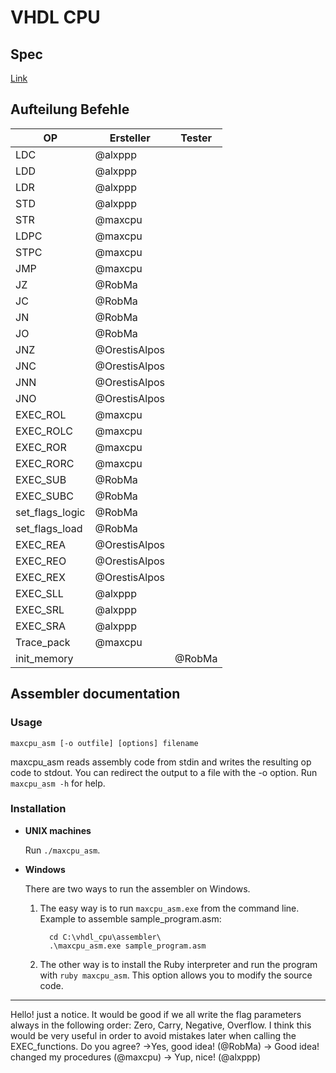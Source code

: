 # VHDL CPU

## Spec
[Link](https://github.com/alxppp/vhdl_cpu/blob/master/spec.pdf)

## Aufteilung Befehle

| OP   | Ersteller | Tester |
|------|-----------|--------|
| LDC  | @alxppp   |        |
| LDD  | @alxppp   |        |
| LDR  | @alxppp   |        |
| STD  | @alxppp   |        |
| STR  | @maxcpu   |        |
| LDPC | @maxcpu   |        |
| STPC | @maxcpu   |        |
| JMP  | @maxcpu   |        |
| JZ   | @RobMa    |        |
| JC   | @RobMa    |        |
| JN   | @RobMa    |        |
| JO   | @RobMa    |        |
| JNZ  |@OrestisAlpos|        |
| JNC  |@OrestisAlpos|        |
| JNN  |@OrestisAlpos|        |
| JNO  |@OrestisAlpos|        |
| EXEC_ROL  | @maxcpu
| EXEC_ROLC | @maxcpu
| EXEC_ROR  | @maxcpu
| EXEC_RORC | @maxcpu
| EXEC_SUB  | @RobMa | |    |
| EXEC_SUBC | @RobMa | |    |
| set_flags_logic | @RobMa | |    |
| set_flags_load  | @RobMa | |    |
| EXEC_REA | @OrestisAlpos |	|
| EXEC_REO | @OrestisAlpos |	|
| EXEC_REX | @OrestisAlpos |	|
| EXEC_SLL | @alxppp |	|
| EXEC_SRL | @alxppp |	|
| EXEC_SRA | @alxppp |	|
| Trace_pack | @maxcpu
| init_memory | | @RobMa | |  |

## Assembler documentation

### Usage
`maxcpu_asm [-o outfile] [options] filename`

maxcpu_asm reads assembly code from stdin and writes the resulting op code to stdout. You can redirect the output to a file with the -o option. Run `maxcpu_asm -h` for help.

### Installation
* **UNIX machines**

  Run `./maxcpu_asm`.

* **Windows**

  There are two ways to run the assembler on Windows.
  1. The easy way is to run `maxcpu_asm.exe` from the command line.
     Example to assemble sample_program.asm:
     ```
       cd C:\vhdl_cpu\assembler\
       .\maxcpu_asm.exe sample_program.asm
     ```

  2. The other way is to install the Ruby interpreter and run the program with `ruby maxcpu_asm`. This option allows you to modify the source code.

___

Hello! just a notice. It would be good if we all write the flag parameters always in the following order: Zero, Carry, Negative, Overflow.
I think this would be very useful in order to avoid mistakes later when calling the EXEC_functions. Do you agree?
	->Yes, good idea! (@RobMa)
	-> Good idea! changed my procedures (@maxcpu)
	-> Yup, nice! (@alxppp)
